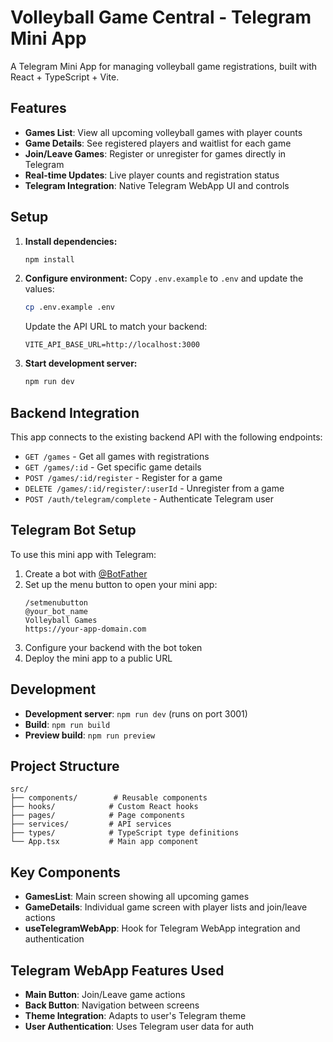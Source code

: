 # Volleyball Game Central - Telegram Mini App

A Telegram Mini App for managing volleyball game registrations, built with React + TypeScript + Vite.

## Features

- **Games List**: View all upcoming volleyball games with player counts
- **Game Details**: See registered players and waitlist for each game
- **Join/Leave Games**: Register or unregister for games directly in Telegram
- **Real-time Updates**: Live player counts and registration status
- **Telegram Integration**: Native Telegram WebApp UI and controls

## Setup

1. **Install dependencies:**
   ```bash
   npm install
   ```

2. **Configure environment:**
   Copy `.env.example` to `.env` and update the values:
   ```bash
   cp .env.example .env
   ```
   
   Update the API URL to match your backend:
   ```
   VITE_API_BASE_URL=http://localhost:3000
   ```

3. **Start development server:**
   ```bash
   npm run dev
   ```

## Backend Integration

This app connects to the existing backend API with the following endpoints:

- `GET /games` - Get all games with registrations
- `GET /games/:id` - Get specific game details
- `POST /games/:id/register` - Register for a game
- `DELETE /games/:id/register/:userId` - Unregister from a game
- `POST /auth/telegram/complete` - Authenticate Telegram user

## Telegram Bot Setup

To use this mini app with Telegram:

1. Create a bot with [@BotFather](https://t.me/botfather)
2. Set up the menu button to open your mini app:
   ```
   /setmenubutton
   @your_bot_name
   Volleyball Games
   https://your-app-domain.com
   ```
3. Configure your backend with the bot token
4. Deploy the mini app to a public URL

## Development

- **Development server**: `npm run dev` (runs on port 3001)
- **Build**: `npm run build`
- **Preview build**: `npm run preview`

## Project Structure

```
src/
├── components/        # Reusable components
├── hooks/            # Custom React hooks
├── pages/            # Page components
├── services/         # API services
├── types/            # TypeScript type definitions
└── App.tsx           # Main app component
```

## Key Components

- **GamesList**: Main screen showing all upcoming games
- **GameDetails**: Individual game screen with player lists and join/leave actions
- **useTelegramWebApp**: Hook for Telegram WebApp integration and authentication

## Telegram WebApp Features Used

- **Main Button**: Join/Leave game actions
- **Back Button**: Navigation between screens
- **Theme Integration**: Adapts to user's Telegram theme
- **User Authentication**: Uses Telegram user data for auth
